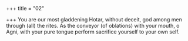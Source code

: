 +++
title = "02"

+++
You are our most gladdening Hotar, without deceit, god among men  through (all) the rites.
As the conveyor (of oblations) with your mouth, o Agni, with your pure  tongue perform sacrifice yourself to your own self.